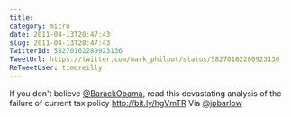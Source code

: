 ```yaml
---
title: 
category: micro
date: 2011-04-13T20:47:43
slug: 2011-04-13T20:47:43
TwitterId: 58270162280923136
TweetUrl: https://twitter.com/mark_philpot/status/58270162280923136
ReTweetUser: timoreilly
---
```


<i class="fa fa-retweet" aria-hidden="true"></i> If you don't believe [@BarackObama](https://twitter.com/BarackObama), read this devastating analysis of the failure of current tax policy http://bit.ly/hgVmTR 
Via [@jpbarlow](https://twitter.com/jpbarlow)